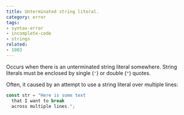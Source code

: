 ```yaml
---
title: Unterminated string literal.
category: error
tags:
- syntax-error
- incomplete-code
- strings
related:
- 1003
---
```


Occurs when there is an unterminated string literal somewhere. String literals
must be enclosed by single (`'`) or double (`"`) quotes.

Often, it caused by an attempt to use a string literal over multiple lines:

```ts
const str = "Here is some text
  that I want to break
  across multiple lines.";
```
